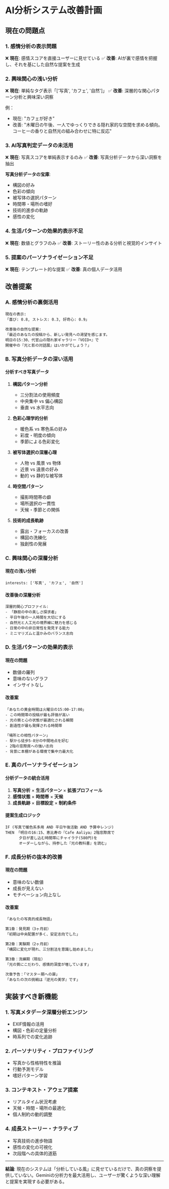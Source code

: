 # AI分析システム改善計画

## 現在の問題点

### 1. **感情分析の表示問題**
❌ **現在**: 感情スコアを直接ユーザーに見せている
✅ **改善**: AIが裏で感情を把握し、それを基にした自然な提案を生成

### 2. **興味関心の浅い分析**
❌ **現在**: 単純なタグ表示「['写真', 'カフェ', '自然']」
✅ **改善**: 深層的な関心パターン分析と興味深い洞察

例：
- 現在: "カフェが好き"
- 改善: "木曜日の午後、一人でゆっくりできる隠れ家的な空間を求める傾向。コーヒーの香りと自然光の組み合わせに特に反応"

### 3. **AI写真判定データの未活用**
❌ **現在**: 写真スコアを単純表示するのみ
✅ **改善**: 写真分析データから深い洞察を抽出

**写真分析データの宝庫**:
- 構図の好み
- 色彩の傾向
- 被写体の選択パターン
- 時間帯・場所の嗜好
- 技術的進歩の軌跡
- 感性の変化

### 4. **生活パターンの効果的表示不足**
❌ **現在**: 数値とグラフのみ
✅ **改善**: ストーリー性のある分析と視覚的インサイト

### 5. **提案のパーソナライゼーション不足**
❌ **現在**: テンプレート的な提案
✅ **改善**: 真の個人データ活用

## 改善提案

### A. 感情分析の裏側活用
```
現在の表示:
「喜び: 0.8, ストレス: 0.3, 好奇心: 0.9」

改善後の自然な提案:
「最近のあなたの投稿から、新しい発見への渇望を感じます。
明日の15:30、代官山の隠れ家ギャラリー『VOID+』で
開催中の『光と影の対話展』はいかがでしょう？」
```

### B. 写真分析データの深い活用

#### 分析すべき写真データ
1. **構図パターン分析**
   - 三分割法の使用頻度
   - 中央集中 vs 偏心構図
   - 垂直 vs 水平志向

2. **色彩心理学的分析**
   - 暖色系 vs 寒色系の好み
   - 彩度・明度の傾向
   - 季節による色彩変化

3. **被写体選択の深層心理**
   - 人物 vs 風景 vs 物体
   - 近景 vs 遠景の好み
   - 動的 vs 静的な被写体

4. **時空間パターン**
   - 撮影時間帯の癖
   - 場所選択の一貫性
   - 天候・季節との関係

5. **技術的成長軌跡**
   - 露出・フォーカスの改善
   - 構図の洗練化
   - 独創性の発展

### C. 興味関心の深層分析

#### 現在の浅い分析
```
interests: ['写真', 'カフェ', '自然']
```

#### 改善後の深層分析
```
深層的関心プロファイル:
- 「静寂の中の美しさ探求者」
- 平日午後の一人時間を大切にする
- 自然光と人工光の境界線に魅力を感じる
- 日常の中の非日常性を発見する能力
- ミニマリズムと温かみのバランス志向
```

### D. 生活パターンの効果的表示

#### 現在の問題
- 数値の羅列
- 意味のないグラフ
- インサイトなし

#### 改善案
```
「あなたの黄金時間は火曜日の15:00-17:00」
- この時間帯の投稿が最も評価が高い
- 光の質と心の状態が最適化される瞬間
- 創造性が最も発揮される時間帯

「場所との相性パターン」
- 駅から徒歩5-8分の中間地点を好む
- 2階の窓際席への強い志向
- 背景に本棚がある環境で集中力最大化
```

### E. 真のパーソナライゼーション

#### 分析データの統合活用
1. **写真分析** × **生活パターン** × **拡張プロフィール**
2. **感情状態** × **時間帯** × **天候**
3. **成長軌跡** × **目標設定** × **制約条件**

#### 提案生成ロジック
```
IF (写真で暖色系多用 AND 平日午後活動 AND 予算中レンジ)
THEN 「明日の16:15、恵比寿の『Cafe Aaliya』2階窓際席で
      夕日が差し込む時間帯にチャイラテ(580円)を
      オーダーしながら、持参した『光の教科書』を読む」
```

### F. 成長分析の抜本的改善

#### 現在の問題
- 意味のない数値
- 成長が見えない
- モチベーション向上なし

#### 改善案
```
「あなたの写真的成長物語」

第1章：発見期（3ヶ月前）
「初期は中央配置が多く、安定志向でした」

第2章：実験期（2ヶ月前）  
「構図に変化が現れ、三分割法を意識し始めました」

第3章：洗練期（現在）
「光の質にこだわり、感情的深度が増しています」

次章予告：「マスター期への扉」
「あなたの次の挑戦は『逆光の美学』です」
```

## 実装すべき新機能

### 1. 写真メタデータ深層分析エンジン
- EXIF情報の活用
- 構図・色彩の定量分析
- 時系列での変化追跡

### 2. パーソナリティ・プロファイリング
- 写真から性格特性を推論
- 行動予測モデル
- 嗜好パターン学習

### 3. コンテキスト・アウェア提案
- リアルタイム状況考慮
- 天候・時間・場所の最適化
- 個人制約の動的調整

### 4. 成長ストーリー・ナラティブ
- 写真技術の進歩物語
- 感性の変化の可視化
- 次段階への具体的道筋

---

**結論**: 現在のシステムは「分析している風」に見せているだけで、真の洞察を提供していない。Geminiの分析力を最大活用し、ユーザーが驚くような深い理解と提案を実現する必要がある。